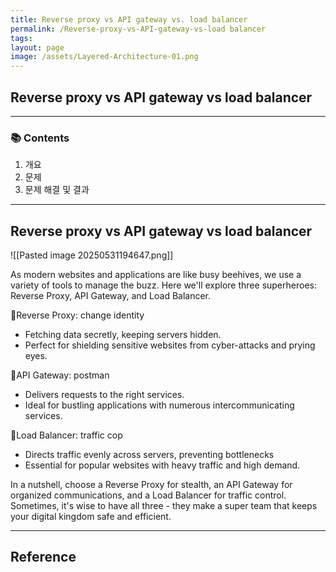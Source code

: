 ```yaml
---
title: Reverse proxy vs API gateway vs. load balancer
permalink: /Reverse-proxy-vs-API-gateway-vs-load balancer
tags: 
layout: page
image: /assets/Layered-Architecture-01.png
---
```


## Reverse proxy vs API gateway vs load balancer


---

### 📚 Contents

1. 개요
2. 문제
3. 문제 해결 및 결과

---

## Reverse proxy vs API gateway vs load balancer  

![[Pasted image 20250531194647.png]]

As modern websites and applications are like busy beehives, we use a variety of tools to manage the buzz. Here we'll explore three superheroes: Reverse Proxy, API Gateway, and Load Balancer.  
  
🔹Reverse Proxy: change identity  
- Fetching data secretly, keeping servers hidden.  
- Perfect for shielding sensitive websites from cyber-attacks and prying eyes.  
  
🔹API Gateway: postman  
- Delivers requests to the right services.  
- Ideal for bustling applications with numerous intercommunicating services.  
  
🔹Load Balancer: traffic cop  
- Directs traffic evenly across servers, preventing bottlenecks  
- Essential for popular websites with heavy traffic and high demand.  
  
In a nutshell, choose a Reverse Proxy for stealth, an API Gateway for organized communications, and a Load Balancer for traffic control. Sometimes, it's wise to have all three - they make a super team that keeps your digital kingdom safe and efficient.









---

## Reference
